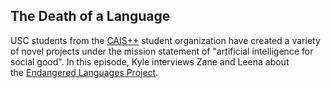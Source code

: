 ## The Death of a Language

 USC students from the <a href= "http://caisplusplus.usc.edu/">CAIS++</a> student organization have created a variety of novel projects under the mission statement of "artificial intelligence for social good". In this episode, Kyle interviews Zane and Leena about the <a href= "http://www.endangeredlanguages.com/">Endangered Languages Project</a>.
